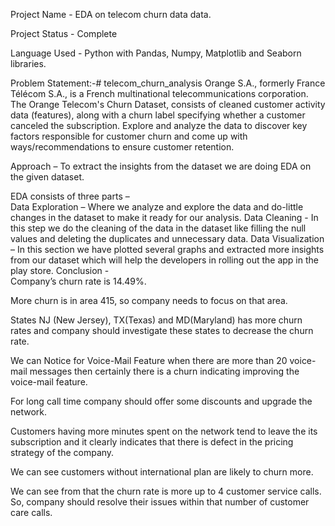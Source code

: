 Project Name - EDA on telecom churn data data.

Project Status - Complete

Language Used - Python with Pandas, Numpy, Matplotlib and Seaborn libraries.

Problem Statement:-# telecom_churn_analysis Orange S.A., formerly France Télécom S.A., is a French multinational telecommunications corporation. The Orange Telecom's Churn Dataset, consists of cleaned customer activity data (features), along with a churn label specifying whether a customer canceled the subscription. Explore and analyze the data to discover key factors responsible for customer churn and come up with ways/recommendations to ensure customer retention.

Approach –  To extract the insights from the dataset we are doing EDA on the given dataset. 

EDA consists of three parts –  
Data Exploration – Where we analyze and explore the data and do-little changes in the dataset to make it ready for our analysis. 
Data Cleaning - In this step we do the cleaning of the data in the dataset like filling the null values and deleting the duplicates and unnecessary data. 
Data Visualization – In this section we have plotted several graphs and extracted more insights from our dataset which will help the developers in rolling out the app in the play store. 
Conclusion -  
Company’s churn rate is 14.49%.  


More churn is in area 415, so company needs to focus on that area.   

States NJ (New Jersey), TX(Texas) and MD(Maryland) has more churn rates and company should investigate these states to decrease the churn rate.  

We can Notice for Voice-Mail Feature when there are more than 20 voice-mail messages then certainly there is a churn indicating improving the voice-mail feature.  

For long call time company should offer some discounts and upgrade the network.  

Customers having more minutes spent on the network tend to leave the its subscription and it clearly indicates that there is defect in the pricing strategy of the company.  

We can see customers without international plan are likely to churn more.  

We can see from that the churn rate is more up to 4 customer service calls. So, company should resolve their issues within that number of customer care calls. 
